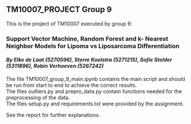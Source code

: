 ## TM10007_PROJECT Group 9

This is the project of TM10007 executed by group 9:

### **Support Vector Machine, Random Forest and k- Nearest Neighbor Models for Lipoma vs Liposarcoma Differentiation**  
#### *By Elke de Laat (5270596), Sterre Koolstra (5271215), Sofie Stelder (5311896), Robin Verhoeven (5267242)*

The file TM10007_group_9_main.ipynb contains the main script and should be run from start to end to achieve the correct results.  
The files outliers.py and prepro_data.py contain functions needed for the preprocessing of the data.  
The files setup.py and requirements.txt were provided by the assignment.  


See the report for further explanations.